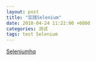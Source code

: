 ```yaml
---
layout: post
title: "实践Selenium"
date: 2018-04-24 11:22:00 +0800
categories: 测试
tags: test Selenium
---
```


[Seleniumhq](https://www.seleniumhq.org/)

